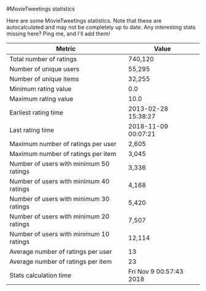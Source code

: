 #MovieTweetings statistics

Here are some MovieTweetings statistics. Note that these are autocalculated and may not be completely up to date. Any interesting stats missing here? Ping me, and I'll add them!

Metric | Value
--- | ---
Total number of ratings                 | 740,120
Number of unique users                  | 55,295
Number of unique items                  | 32,255
Minimum rating value                    | 0.0
Maximum rating value                    | 10.0
Earliest rating time                    | 2013-02-28 15:38:27
Last rating time                        | 2018-11-09 00:07:21
Maximum number of ratings per user      | 2,605
Maximum number of ratings per item      | 3,045
Number of users with minimum 50 ratings | 3,336
Number of users with minimum 40 ratings | 4,168
Number of users with minimum 30 ratings | 5,420
Number of users with minimum 20 ratings | 7,507
Number of users with minimum 10 ratings | 12,114
Average number of ratings per user      | 13
Average number of ratings per item      | 23
Stats calculation time                  | Fri Nov  9 00:57:43 2018

